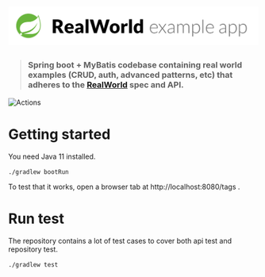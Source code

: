 # ![RealWorld Example App](example-logo.png)

> ### Spring boot + MyBatis codebase containing real world examples (CRUD, auth, advanced patterns, etc) that adheres to the [RealWorld](https://github.com/gothinkster/realworld-example-apps) spec and API.


![Actions](https://github.com/likui628/spring-boot-realworld-example-app/workflows/Test/badge.svg)

# Getting started

You need Java 11 installed.

    ./gradlew bootRun

To test that it works, open a browser tab at http://localhost:8080/tags .  


# Run test

The repository contains a lot of test cases to cover both api test and repository test.

    ./gradlew test

